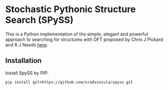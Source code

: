# Stochastic Pythonic Structure Search (SPySS)

This is a Python implementation of the simple, elegant and powerful approach to searching for structures with DFT proposed by Chris J Pickard and R J Needs [here](https://iopscience.iop.org/article/10.1088/0953-8984/23/5/053201).

## Installation

Install SpySS by PIP:

    pip install git+https://github.com/xradvincula/spyss.git

